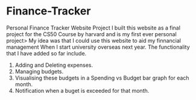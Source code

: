 # Finance-Tracker
Personal Finance Tracker Website Project
I built this website as a final project for the CS50 Course by harvard and is my first ever personal project>
My idea was that I could use this website to aid my finnancial management When I start university overseas next year.
The functionality that I have added so far include.

1. Adding and Deleting expenses.
2. Managing budgets.
3. Visualising these budgets in a Spending vs Budget bar graph for each month.
4. Notification when a buget is exceeded for that month.
